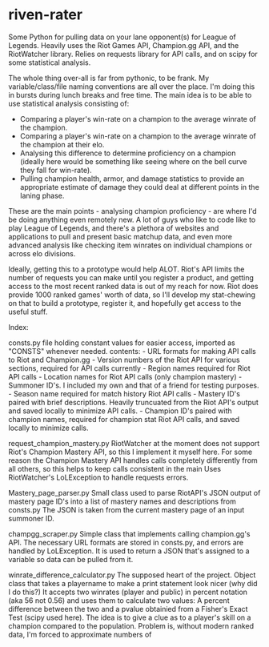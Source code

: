 # riven-rater
Some Python for pulling data on your lane opponent(s) for League of Legends. Heavily uses the Riot Games API, Champion.gg API, and the RiotWatcher library. Relies on requests library for API calls, and on scipy for some statistical analysis.

The whole thing over-all is far from pythonic, to be frank. My variable/class/file naming conventions are all over the place. I'm doing this in bursts during lunch breaks and free time. The main idea is to be able to use statistical analysis consisting of:
  - Comparing a player's win-rate on a champion to the average winrate of the champion.
  - Comparing a player's win-rate on a champion to the average winrate of the champion at their elo.
  - Analysing this difference to determine proficiency on a champion (ideally here would be something like seeing where on the bell curve     they fall for win-rate).
  - Pulling champion health, armor, and damage statistics to provide an appropriate estimate of damage they could deal at different
    points in the laning phase.


These are the main points - analysing champion proficiency - are where I'd be doing anything even remotely new. A lot of guys who like to code like to play League of Legends, and there's a plethora of websites and applications to pull and present basic matchup data, and even more advanced analysis like checking item winrates on individual champions or across elo divisions. 

Ideally, getting this to a prototype would help ALOT. Riot's API limits the number of requests you can make until you register a product, and getting access to the most recent ranked data is out of my reach for now. Riot does provide 1000 ranked games' worth of data, so I'll develop my stat-chewing on that to build a prototype, register it, and hopefully get access to the useful stuff.

Index:

consts.py
  file holding constant values for easier access, imported as "CONSTS" whenever needed.
  contents:
    - URL formats for making API calls to Riot and Champion.gg
    - Version numbers of the Riot API for various sections, required for API calls currently
    - Region names required for Riot API calls
    - Location names for Riot API calls (only champion mastery)
    - Summoner ID's. I included my own and that of a friend for testing purposes.
    - Season name required for match history Riot API calls
    - Mastery ID's paired with brief descriptions. Heavily truncuated from the Riot API's output and saved locally to minimize API calls.
    - Champion ID's paired with champion names, required for champion stat Riot API calls, and saved locally to minimize calls.

request_champion_mastery.py
  RiotWatcher at the moment does not support Riot's Champion Mastery API, so this I implement it myself here.
  For some reason the Champion Mastery API handles calls completely differently from all others, so this helps to keep calls consistent    in the main
  Uses RiotWatcher's LoLException to handle requests errors.
  
Mastery_page_parser.py
  Small class used to parse RiotAPI's JSON output of mastery page ID's into a list of mastery names and descriptions from consts.py
  The JSON is taken from the current mastery page of an input summoner ID.

champgg_scraper.py
  Simple class that implements calling champion.gg's API. The necessary URL formats are stored in consts.py, and errors are handled by
  LoLException.
  It is used to return a JSON that's assigned to a variable so data can be pulled from it.
  
winrate_difference_calculator.py
  The supposed heart of the project. Object class that takes a playername to make a print statement look nicer (why did I do this?)
  It accepts two winrates (player and public) in percent notation (aka 56 not 0.56) and uses them to calculate two values: A percent
  difference between the two and a pvalue obtainied from a Fisher's Exact Test (scipy used here). The idea is to give a clue as to a
  player's skill on a champion compared to the population. Problem is, without modern ranked data, I'm forced to approximate numbers of
